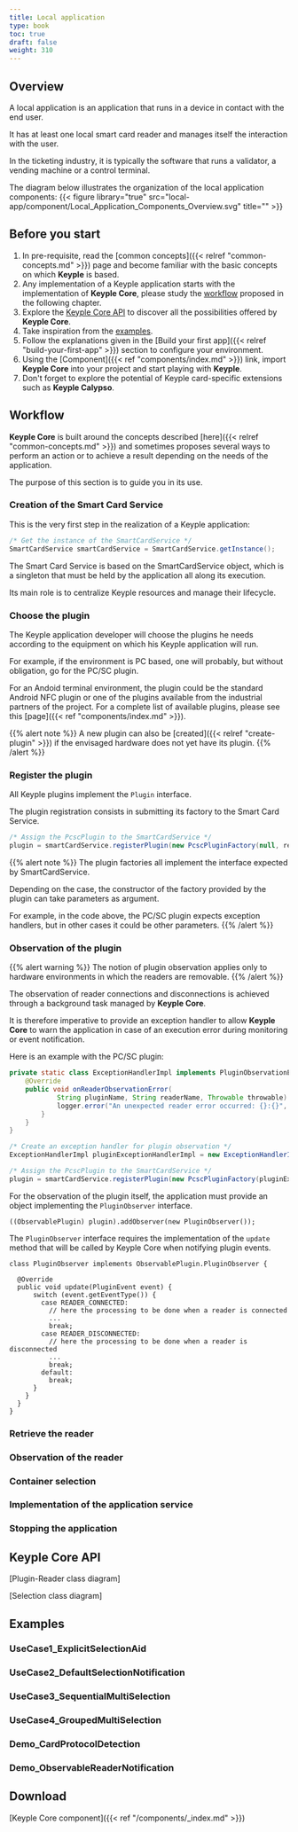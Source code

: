 ```yaml
---
title: Local application
type: book
toc: true
draft: false
weight: 310
---
```


## Overview
A local application is an application that runs in a device in contact with the end user.

It has at least one local smart card reader and manages itself the interaction with the user.

In the ticketing industry, it is typically the software that runs a validator, a vending machine or a control terminal.

The diagram below illustrates the organization of the local application components:
{{< figure library="true" src="local-app/component/Local_Application_Components_Overview.svg" title="" >}}

## Before you start
1. In pre-requisite, read the [common concepts]({{< relref "common-concepts.md" >}}) page and become familiar with the basic concepts on which **Keyple** is based.
1. Any implementation of a Keyple application starts with the implementation of **Keyple Core**, please study the [workflow](#workflow) proposed in the following chapter.
1. Explore the [Keyple Core API](#keyplecoreapi) to discover all the possibilities offered by **Keyple Core**.
1. Take inspiration from the [examples](#examples).
1. Follow the explanations given in the [Build your first app]({{< relref "build-your-first-app" >}}) section to configure your environment.
1. Using the [Component]({{< ref "components/index.md" >}}) link, import **Keyple Core** into your project and start playing with **Keyple**.
1. Don't forget to explore the potential of Keyple card-specific extensions such as **Keyple Calypso**.

## Workflow
**Keyple Core** is built around the concepts described [here]({{< relref "common-concepts.md" >}}) and sometimes proposes several ways to perform an action or to achieve a result depending on the needs of the application.

The purpose of this section is to guide you in its use.

### Creation of the Smart Card Service
This is the very first step in the realization of a Keyple application:

```java
/* Get the instance of the SmartCardService */
SmartCardService smartCardService = SmartCardService.getInstance();
```

The Smart Card Service is based on the SmartCardService object, which is a singleton that must be held by the application all along its execution.

Its main role is to centralize Keyple resources and manage their lifecycle.


### Choose the plugin

The Keyple application developer will choose the plugins he needs according to the equipment on which his Keyple application will run.

For example, if the environment is PC based, one will probably, but without obligation, go for the PC/SC plugin.

For an Andoid terminal environment, the plugin could be the standard Android NFC plugin or one of the plugins available from the industrial partners of the project. For a complete list of available plugins, please see this [page]({{< ref "components/index.md" >}}).

{{% alert note %}}
A new plugin can also be [created]({{< relref "create-plugin" >}}) if the envisaged hardware does not yet have its plugin.
{{% /alert %}}

### Register the plugin

All Keyple plugins implement the ````Plugin```` interface.

The plugin registration consists in submitting its factory to the Smart Card Service.



```java
/* Assign the PcscPlugin to the SmartCardService */
plugin = smartCardService.registerPlugin(new PcscPluginFactory(null, readerExceptionHandlerImpl));
```

{{% alert note %}}
The plugin factories all implement the interface expected by SmartCardService.

Depending on the case, the constructor of the factory provided by the plugin can take parameters as argument.

For example, in the code above, the PC/SC plugin expects exception handlers, but in other cases it could be other parameters.
{{% /alert %}}

### Observation of the plugin
{{% alert warning %}}
The notion of plugin observation applies only to hardware environments in which the readers are removable.
{{% /alert %}}

The observation of reader connections and disconnections is achieved through a background task managed by **Keyple Core**.

It is therefore imperative to provide an exception handler to allow **Keyple Core** to warn the application in case of an execution error during monitoring or event notification.

Here is an example with the PC/SC plugin:
```java
private static class ExceptionHandlerImpl implements PluginObservationExceptionHandler {
    @Override
    public void onReaderObservationError(
            String pluginName, String readerName, Throwable throwable) {
            logger.error("An unexpected reader error occurred: {}:{}", pluginName, readerName, throwable);
        }
    }
}

/* Create an exception handler for plugin observation */
ExceptionHandlerImpl pluginExceptionHandlerImpl = new ExceptionHandlerImpl();

/* Assign the PcscPlugin to the SmartCardService */
plugin = smartCardService.registerPlugin(new PcscPluginFactory(pluginExceptionHandlerImpl, null));
```

For the observation of the plugin itself, the application must provide an object implementing the ```PluginObserver``` interface.

```
((ObservablePlugin) plugin).addObserver(new PluginObserver());
```

The ```PluginObserver``` interface requires the implementation of the ```update``` method that will be called by Keyple Core when notifying plugin events.

```
class PluginObserver implements ObservablePlugin.PluginObserver {

  @Override
  public void update(PluginEvent event) {
      switch (event.getEventType()) {
        case READER_CONNECTED:
          // here the processing to be done when a reader is connected
          ...
          break;
        case READER_DISCONNECTED:
          // here the processing to be done when a reader is disconnected
          ...
          break;
        default:
          break;
      }
    }
  }
}
```

### Retrieve the reader
### Observation of the reader
### Container selection
### Implementation of the application service
### Stopping the application

## Keyple Core API

[Plugin-Reader class diagram]

[Selection class diagram]

## Examples

### UseCase1_ExplicitSelectionAid
### UseCase2_DefaultSelectionNotification
### UseCase3_SequentialMultiSelection
### UseCase4_GroupedMultiSelection
### Demo_CardProtocolDetection
### Demo_ObservableReaderNotification

## Download

[Keyple Core component]({{< ref "/components/_index.md" >}})